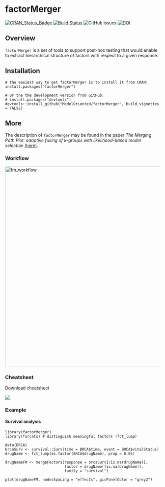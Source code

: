 # factorMerger

[![CRAN_Status_Badge](http://www.r-pkg.org/badges/version/factorMerger)](https://cran.r-project.org/package=factorMerger)
[![Build Status](https://travis-ci.org/ModelOriented/factorMerger.svg?branch=master)](https://travis-ci.org/ModelOriented/factorMerger)
![GitHub issues](https://img.shields.io/github/issues-raw/ModelOriented/factorMerger)
[![DOI](https://zenodo.org/badge/70429809.svg)](https://zenodo.org/badge/latestdoi/70429809)

## Overview

`factorMerger` is a set of tools to support post-hoc testing that would enable to extract hierarchical structure of factors with respect to a given response.

## Installation

```{r}
# the easiest way to get factorMerger is to install it from CRAN:
install.packages("factorMerger")

# Or the the development version from GitHub:
# install.packages("devtools")
devtools::install_github("ModelOriented/factorMerger", build_vignettes = FALSE)
```

## More

The description of `factorMerger` may be found in the paper *The Merging Path Plot: adaptive fusing of k-groups with likelihood-based model selection* [(here)](https://arxiv.org/abs/1709.04412).


### Workflow

<img src="https://raw.githubusercontent.com/ModelOriented/factorMerger/master/README_workflow.png" alt="fm_workflow" width = '650'/>

### Cheatsheet

[Download cheatsheet](https://raw.githubusercontent.com/ModelOriented/factorMerger/master/materials/factorMerger-cheatsheet.pdf)

![](https://raw.githubusercontent.com/ModelOriented/factorMerger/master/materials/factorMerger-cheatsheet.png)


### Example

#### Survival analysis

```{r}
library(factorMerger)
library(forcats) # distinguish meaningful factors (fct_lump)

data(BRCA)
brcaSurv <- survival::Surv(time = BRCA$time, event = BRCA$vitalStatus)
drugName <- fct_lump(as.factor(BRCA$drugName), prop = 0.05) 

drugNameFM <- mergeFactors(response = brcaSurv[!is.na(drugName)], 
                           factor = drugName[!is.na(drugName)], 
                           family = "survival")

plot(drugNameFM, nodesSpacing = "effects", gicPanelColor = "grey2")

```
